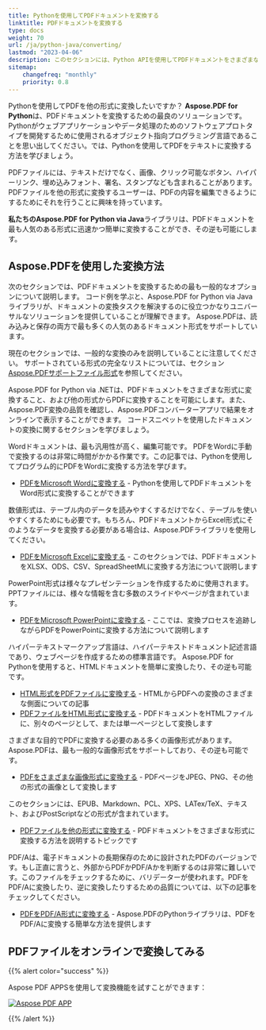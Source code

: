 ```yaml
---
title: Pythonを使用してPDFドキュメントを変換する
linktitle: PDFドキュメントを変換する
type: docs
weight: 70
url: /ja/python-java/converting/
lastmod: "2023-04-06"
description: このセクションには、Python APIを使用してPDFドキュメントをさまざまな形式に変換すること、およびその逆に関する記事が含まれています。
sitemap:
    changefreq: "monthly"
    priority: 0.8
---
```


Pythonを使用してPDFを他の形式に変換したいですか？ **Aspose.PDF for Python**は、PDFドキュメントを変換するための最良のソリューションです。Pythonがウェブアプリケーションやデータ処理のためのソフトウェアプロトタイプを開発するために使用されるオブジェクト指向プログラミング言語であることを思い出してください。では、Pythonを使用してPDFをテキストに変換する方法を学びましょう。

PDFファイルには、テキストだけでなく、画像、クリック可能なボタン、ハイパーリンク、埋め込みフォント、署名、スタンプなども含まれることがあります。PDFファイルを他の形式に変換するユーザーは、PDFの内容を編集できるようにするためにそれを行うことに興味を持っています。

**私たちのAspose.PDF for Python via Java**ライブラリは、PDFドキュメントを最も人気のある形式に迅速かつ簡単に変換することができ、その逆も可能にします。

## Aspose.PDFを使用した変換方法

次のセクションでは、PDFドキュメントを変換するための最も一般的なオプションについて説明します。 コード例を学ぶと、Aspose.PDF for Python via Javaライブラリが、ドキュメントの変換タスクを解決するのに役立つかなりユニバーサルなソリューションを提供していることが理解できます。 Aspose.PDFは、読み込みと保存の両方で最も多くの人気のあるドキュメント形式をサポートしています。

現在のセクションでは、一般的な変換のみを説明していることに注意してください。 サポートされている形式の完全なリストについては、セクション[Aspose.PDFサポートファイル形式](https://docs.aspose.com/pdf/python-java/supported-file-formats/)を参照してください。

Aspose.PDF for Python via .NETは、PDFドキュメントをさまざまな形式に変換すること、および他の形式からPDFに変換することを可能にします。また、Aspose.PDF変換の品質を確認し、Aspose.PDFコンバーターアプリで結果をオンラインで表示することができます。 コードスニペットを使用したドキュメントの変換に関するセクションを学びましょう。

Wordドキュメントは、最も汎用性が高く、編集可能です。
 PDFをWordに手動で変換するのは非常に時間がかかる作業です。この記事では、Pythonを使用してプログラム的にPDFをWordに変換する方法を学びます。

- [PDFをMicrosoft Wordに変換する](/pdf/ja/python-java/convert-pdf-to-word/) - Pythonを使用してPDFドキュメントをWord形式に変換することができます

数値形式は、テーブル内のデータを読みやすくするだけでなく、テーブルを使いやすくするためにも必要です。もちろん、PDFドキュメントからExcel形式にそのようなデータを変換する必要がある場合は、Aspose.PDFライブラリを使用してください。

- [PDFをMicrosoft Excelに変換する](/pdf/ja/python-java/convert-pdf-to-excel/) - このセクションでは、PDFドキュメントをXLSX、ODS、CSV、SpreadSheetMLに変換する方法について説明します

PowerPoint形式は様々なプレゼンテーションを作成するために使用されます。PPTファイルには、様々な情報を含む多数のスライドやページが含まれています。

- [PDFをMicrosoft PowerPointに変換する](/pdf/ja/python-java/convert-pdf-to-powerpoint/) - ここでは、変換プロセスを追跡しながらPDFをPowerPointに変換する方法について説明します

ハイパーテキストマークアップ言語は、ハイパーテキストドキュメント記述言語であり、ウェブページを作成するための標準言語です。 Aspose.PDF for Pythonを使用すると、HTMLドキュメントを簡単に変換したり、その逆も可能です。

- [HTML形式をPDFファイルに変換する](/pdf/ja/python-java/convert-html-to-pdf/) - HTMLからPDFへの変換のさまざまな側面についての記事
- [PDFファイルをHTML形式に変換する](/pdf/ja/python-java/convert-pdf-to-html/) - PDFドキュメントをHTMLファイルに、別々のページとして、または単一ページとして変換します

さまざまな目的でPDFに変換する必要のある多くの画像形式があります。Aspose.PDFは、最も一般的な画像形式をサポートしており、その逆も可能です。

- [PDFをさまざまな画像形式に変換する](/pdf/ja/python-java/convert-pdf-to-images-format/) - PDFページをJPEG、PNG、その他の形式の画像として変換します

このセクションには、EPUB、Markdown、PCL、XPS、LATex/TeX、テキスト、およびPostScriptなどの形式が含まれています。

- [PDFファイルを他の形式に変換する](/pdf/ja/python-java/convert-pdf-to-other-files/) - PDFドキュメントをさまざまな形式に変換する方法を説明するトピックです

PDF/Aは、電子ドキュメントの長期保存のために設計されたPDFのバージョンです。もし正直に言うと、外部からPDFかPDF/Aかを判断するのは非常に難しいです。このファイルをチェックするために、バリデーターが使われます。PDFをPDF/Aに変換したり、逆に変換したりするための品質については、以下の記事をチェックしてください。

- [PDFをPDF/A形式に変換する](/pdf/ja/python-java/convert-pdf-to-pdfa/) - Aspose.PDFのPythonライブラリは、PDFをPDF/Aに変換する簡単な方法を提供します

## PDFファイルをオンラインで変換してみる

{{% alert color="success" %}}

Aspose PDF APPSを使用して変換機能を試すことができます：

[![Aspose PDF APP](app.png)](https://products.aspose.app/pdf/conversion)

{{% /alert %}}